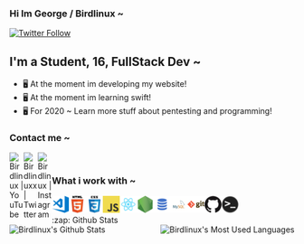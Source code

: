 ### Hi Im George / Birdlinux ~
[![Twitter Follow](https://img.shields.io/twitter/follow/Birdlinuxx?color=1DA1F2&logo=twitter&style=for-the-badge)](https://twitter.com/intent/follow?original_referer=https%3A%2F%2Fgithub.com%2FBirdlinuxxr&screen_name=codeBirdLinuxx)

## I'm a Student, 16, FullStack Dev ~

- 🖥️ At the moment im developing my website!
- 🖥️ At the moment im learning swift!
- 🖥️ For 2020 ~ Learn more stuff about pentesting and programming!


### Contact me ~

[<img align="left" alt="Birdlinux | YouTube" width="25px" src="https://cdn.jsdelivr.net/npm/simple-icons@v3/icons/youtube.svg" />][youtube]
[<img align="left" alt="Birdlinuxx | Twitter" width="25px" src="https://cdn.jsdelivr.net/npm/simple-icons@v3/icons/twitter.svg" />][twitter]
[<img align="left" alt="Birdlinux | Instagram" width="25px" src="https://cdn.jsdelivr.net/npm/simple-icons@v3/icons/instagram.svg" />][instagram]

<br />

### What i work with ~
<img align="left" alt="Visual Studio Code" width="30px" src="https://raw.githubusercontent.com/github/explore/80688e429a7d4ef2fca1e82350fe8e3517d3494d/topics/visual-studio-code/visual-studio-code.png" />
<img align="left" alt="HTML5" width="30px" src="https://raw.githubusercontent.com/github/explore/80688e429a7d4ef2fca1e82350fe8e3517d3494d/topics/html/html.png" />
<img align="left" alt="CSS3" width="30px" src="https://raw.githubusercontent.com/github/explore/80688e429a7d4ef2fca1e82350fe8e3517d3494d/topics/css/css.png" />
<img align="left" alt="JavaScript" width="30px" src="https://raw.githubusercontent.com/github/explore/80688e429a7d4ef2fca1e82350fe8e3517d3494d/topics/javascript/javascript.png" />
<img align="left" alt="React" width="30px" src="https://raw.githubusercontent.com/github/explore/80688e429a7d4ef2fca1e82350fe8e3517d3494d/topics/react/react.png" />
<img align="left" alt="Node.js" width="30px" src="https://raw.githubusercontent.com/github/explore/80688e429a7d4ef2fca1e82350fe8e3517d3494d/topics/nodejs/nodejs.png" />
<img align="left" alt="SQL" width="30px" src="https://raw.githubusercontent.com/github/explore/80688e429a7d4ef2fca1e82350fe8e3517d3494d/topics/sql/sql.png" />
<img align="left" alt="MySQL" width="30px" src="https://raw.githubusercontent.com/github/explore/80688e429a7d4ef2fca1e82350fe8e3517d3494d/topics/mysql/mysql.png" />
<img align="left" alt="Git" width="30px" src="https://raw.githubusercontent.com/github/explore/80688e429a7d4ef2fca1e82350fe8e3517d3494d/topics/git/git.png" />
<img align="left" alt="GitHub" width="30px" src="https://raw.githubusercontent.com/github/explore/78df643247d429f6cc873026c0622819ad797942/topics/github/github.png" />
<img align="left" alt="Terminal" width="30px" src="https://raw.githubusercontent.com/github/explore/80688e429a7d4ef2fca1e82350fe8e3517d3494d/topics/terminal/terminal.png" />

<br/>
<br>
  <summary>:zap: Github Stats</summary>

  <img align="left" alt="Birdlinux's Github Stats" src="https://github-readme-stats.vercel.app/api?username=Birdlinuxx&show_icons=true&theme=dark" />
  <img align="right" alt="Birdlinux's Most Used Languages" src="https://github-readme-stats.vercel.app/api/top-langs/?username=Birdlinuxx&layout=compact&theme=dark">

[twitter]: https://twitter.com/Birdlinuxx
[youtube]: https://youtube.com/Birdlinux
[instagram]: https://instagram.com/Birdlinux
[WhatsApp]: https://instagram.com/in/Birdlinux
